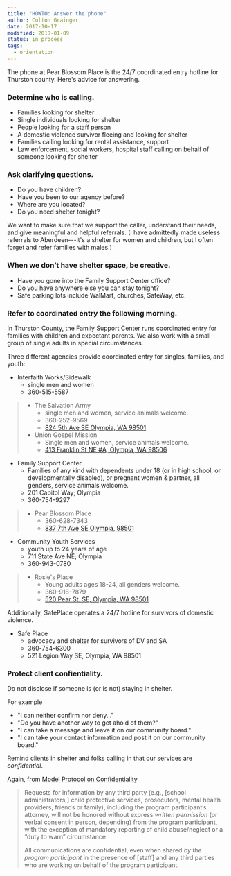 ```yaml
---
title: "HOWTO: Answer the phone"
author: Colton Grainger
date: 2017-10-17
modified: 2018-01-09
status: in process
tags:
  - orientation
---
```


The phone at Pear Blossom Place is the 24/7 coordinated entry hotline for Thurston county. Here's advice for answering.

### Determine who is calling.

- Families looking for shelter
- Single individuals looking for shelter
- People looking for a staff person
- A domestic violence survivor fleeing and looking for shelter
- Families calling looking for rental assistance, support
- Law enforcement, social workers, hospital staff calling on behalf of someone looking for shelter

### Ask clarifying questions.

- Do you have children? 
- Have you been to our agency before?
- Where are you located?
- Do you need shelter tonight?

We want to make sure that we support the caller, understand their needs, and give meaningful and helpful referrals. (I have admittedly made useless referrals to Aberdeen---it's a shelter for women and children, but I often forget and refer families with males.)

### When we don’t have shelter space, be creative.

- Have you gone into the Family Support Center office? 
- Do you have anywhere else you can stay tonight?
- Safe parking lots include WalMart, churches, SafeWay, etc.

### Refer to coordinated entry the following morning.

In Thurston County, the Family Support Center runs coordinated entry for families with children and expectant parents. We also work with a small group of single adults in special circumstances.
 
Three different agencies provide coordinated entry for singles, families, and youth:

- Interfaith Works/Sidewalk 
  - single men and women
  - 360-515-5587
> - The Salvation Army
>   - single men and women, service animals welcome.
>   - 360-252-9569
>   - [824 5th Ave SE Olympia, WA 98501](https://www.google.com/maps/place/The+Salvation+Army+Hans+J.+Lemcke+Emergency+Lodge/@47.0448562,-122.8942553,17z/data=!4m5!3m4!1s0x0:0x6d3c24ab0e02b984!8m2!3d47.0448562!4d-122.8920666)
> - Union Gospel Mission
>   - Single men and women, service animals welcome.
>   - [413 Franklin St NE #A, Olympia, WA 98506](https://www.google.com/maps/place/413+Franklin+St+NE,+Olympia,+WA+98501/@47.0480999,-122.8996642,17z/data=!4m13!1m7!3m6!1s0x54917519a6903899:0x75efc1ef2fa8dcf8!2s413+Franklin+St+NE,+Olympia,+WA+98501!3b1!8m2!3d47.048138!4d-122.9001265!3m4!1s0x54917519a6903899:0x75efc1ef2fa8dcf8!8m2!3d47.048138!4d-122.9001265)

- Family Support Center 
  - Families of any kind with dependents under 18 (or in high school, or developmentally disabled), or pregnant women & partner, all genders, service animals welcome.
  - 201 Capitol Way; Olympia
  - 360-754-9297
> - Pear Blossom Place
>   - 360-628-7343
>   - [837 7th Ave SE Olympia, 98501](https://www.google.com/maps/place/Pear+Blossom+Place/@47.0423792,-122.8932699,17z/data=!3m1!4b1!4m5!3m4!1s0x549174e1d548747f:0x4e89b380a6ff5f9e!8m2!3d47.0423792!4d-122.8910812)

- Community Youth Services
  - youth up to 24 years of age
  - 711 State Ave NE; Olympia
  - 360-943-0780
> - Rosie's Place
>   - Young adults ages 18-24, all genders welcome.
>   - 360-918-7879
>   - [520 Pear St. SE, Olympia, WA 98501](https://www.google.com/maps/place/520+Pear+St+SE,+Olympia,+WA+98501/@47.0441562,-122.8930431,17z/data=!3m1!4b1!4m5!3m4!1s0x5491751f953e2c63:0x201682d590dfb593!8m2!3d47.0441562!4d-122.8908544)

Additionally, SafePlace operates a 24/7 hotline for survivors of domestic
violence. 

- Safe Place
  - advocacy and shelter for survivors of DV and SA
  - 360-754-6300
  - 521 Legion Way SE, Olympia, WA 98501

### Protect client confientiality. 

Do not disclose if someone is (or is not) staying in shelter. 

For example
- "I can neither confirm nor deny..."
- "Do you have another way to get ahold of them?"
- "I can take a message and leave it on our community board."
- "I can take your contact information and post it on our community board."

Remind clients in shelter and folks calling in that our services are *confidential*. 

Again, from [Model Protocol on Confidentiality](https://wscadv.org/wp-content/uploads/2015/06/Confidentiality-When-Working-with-Battered-Women.pdf)
> Requests for information by any third party (e.g., [school administrators,] child protective services, prosecutors, mental health providers, friends or family), including the program participant’s attorney, will not be honored without express *written permission* (or verbal consent in person, depending) from the program participant, with the exception of mandatory reporting of child abuse/neglect or a “duty to warn” circumstance.  
> 
> All communications are confidential, even when shared *by the program participant* in the presence of [staff] and any third parties who are working on behalf of the program participant.

